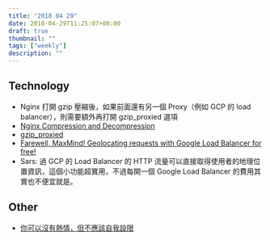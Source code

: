 ```yaml
---
title: "2018 04 29"
date: 2018-04-29T11:25:07+08:00
draft: true
thumbnail: ""
tags: ["weekly"]
description: ""
---
```


## Technology

* Nginx 打開 gzip 壓縮後，如果前面還有另一個 Proxy（例如 GCP 的 load balancer），則需要額外再打開 gzip_proxied 選項
 * [Nginx Compression and Decompression](https://docs.nginx.com/nginx/admin-guide/web-server/compression/)
 * [gzip_proxied](http://nginx.org/en/docs/http/ngx_http_gzip_module.html#gzip_proxied)
* [Farewell, MaxMind! Geolocating requests with Google Load Balancer for free!](https://blog.doit-intl.com/farewell-maxmind-geolocating-requests-with-google-load-balancer-for-free-7938f5adbef0)
 * Sars: 過 GCP 的 Load Balancer 的 HTTP 流量可以直接取得使用者的地理位置資訊，這個小功能超實用，不過每開一個 Google Load Balancer 的費用其實也不便宜就是。

## Other

* [你可以沒有熱情，但不應該自我設限](https://medium.com/@nightspirit622/-ca623ed508cc)

